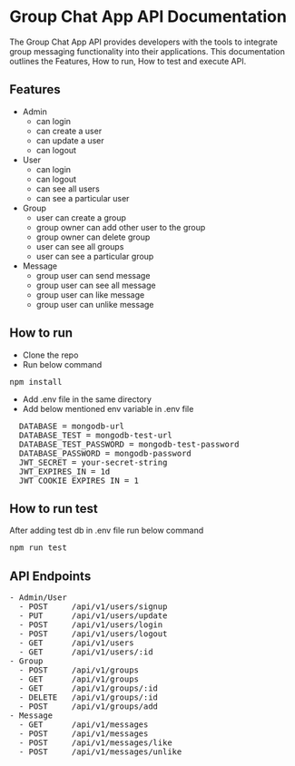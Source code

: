 <h1>Group Chat App API Documentation</h1>

The Group Chat App API provides developers with the tools to integrate group messaging functionality into their applications. 
This documentation outlines the Features, How to run, How to test and execute API.

## Features
- Admin
  - can login
  - can create a user
  - can update a user
  - can logout
- User
  - can login
  - can logout
  - can see all users
  - can see a particular user
- Group
  - user can create a group
  - group owner can add other user to the group
  - group owner can delete group
  - user can see all groups
  - user can see a particular group
- Message
  - group user can send message
  - group user can see all message
  - group user can like message
  - group user can unlike message

## How to run
- Clone the repo
- Run below command
<pre>npm install</pre>
- Add .env file in the same directory
- Add below mentioned env variable in .env file
<pre>
  DATABASE = mongodb-url
  DATABASE_TEST = mongodb-test-url
  DATABASE_TEST_PASSWORD = mongodb-test-password
  DATABASE_PASSWORD = mongodb-password
  JWT_SECRET = your-secret-string
  JWT_EXPIRES_IN = 1d
  JWT_COOKIE_EXPIRES_IN = 1
</pre>

## How to run test
After adding test db in .env file run below command
<pre>npm run test</pre>
 
## API Endpoints
<pre>
- Admin/User
  - POST     /api/v1/users/signup
  - PUT      /api/v1/users/update
  - POST     /api/v1/users/login
  - POST     /api/v1/users/logout
  - GET      /api/v1/users
  - GET      /api/v1/users/:id
- Group
  - POST     /api/v1/groups
  - GET      /api/v1/groups
  - GET      /api/v1/groups/:id
  - DELETE   /api/v1/groups/:id
  - POST     /api/v1/groups/add
- Message
  - GET      /api/v1/messages
  - POST     /api/v1/messages
  - POST     /api/v1/messages/like
  - POST     /api/v1/messages/unlike
</pre>
  

